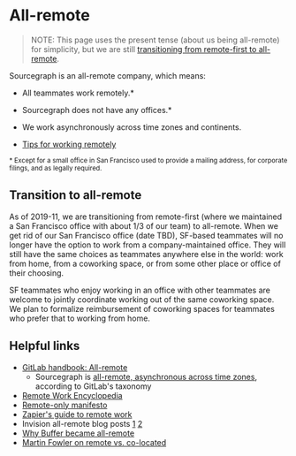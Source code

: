 # All-remote

> NOTE: This page uses the present tense (about us being all-remote) for simplicity, but we are still [transitioning from remote-first to all-remote](#transition-to-all-remote).

Sourcegraph is an all-remote company, which means:

- All teammates work remotely.*
- Sourcegraph does not have any offices.*
- We work asynchronously across time zones and continents.

- [Tips for working remotely](tips.md)

<small>* Except for a small office in San Francisco used to provide a mailing address, for corporate filings, and as legally required.</small>

## Transition to all-remote

As of 2019-11, we are transitioning from remote-first (where we maintained a San Francisco office with about 1/3 of our team) to all-remote. When we get rid of our San Francisco office (date TBD), SF-based teammates will no longer have the option to work from a company-maintained office. They will still have the same choices as teammates anywhere else in the world: work from home, from a coworking space, or from some other place or office of their choosing.

SF teammates who enjoy working in an office with other teammates are welcome to jointly coordinate working out of the same coworking space. We plan to formalize reimbursement of coworking spaces for teammates who prefer that to working from home.

## Helpful links

- [GitLab handbook: All-remote](https://about.gitlab.com/company/culture/all-remote)
  - Sourcegraph is [all-remote, asynchronous across time zones](https://about.gitlab.com/company/culture/all-remote/stages/#all-remote-asynchronous-across-time-zones), according to GitLab's taxonomy
- [Remote Work Encyclopedia](http://remoteworkencyclopedia.com/)
- [Remote-only manifesto](https://www.remoteonly.org/)
- [Zapier's guide to remote work](https://zapier.com/learn/remote-work/)
- Invision all-remote blog posts [1](https://www.invisionapp.com/inside-design/studio-remote-design-team/) [2](https://www.invisionapp.com/inside-design/remote-company-culture/)
- [Why Buffer became all-remote](https://open.buffer.com/no-office/)
- [Martin Fowler on remote vs. co-located](https://martinfowler.com/articles/remote-or-co-located.html)
